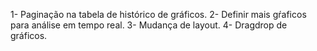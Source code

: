 1- Paginação na tabela de histórico de gráficos.
2- Definir mais gŕaficos para análise em tempo real.
3- Mudança de layout.
4- Dragdrop de gráficos.